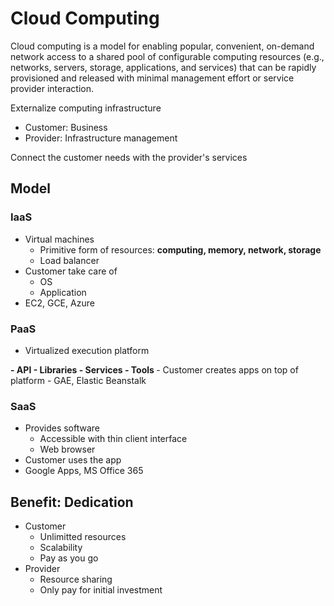 # Cloud Computing

Cloud computing is a model for enabling popular, convenient, on-demand network access to a shared pool of configurable computing resources (e.g., networks, servers, storage, applications, and services) that can be rapidly provisioned and released with minimal management effort or service provider interaction.

Externalize computing infrastructure
- Customer: Business
- Provider: Infrastructure management

Connect the customer needs with the provider's services

## Model

### IaaS
- Virtual machines
    - Primitive form of resources: <b>computing, memory, network, storage</b>
    - Load balancer
- Customer take care of
    - OS
    - Application
- EC2, GCE, Azure

### PaaS
- Virtualized execution platform
<b>
    - API
    - Libraries
    - Services
    - Tools
</b>
- Customer creates apps on top of platform
- GAE, Elastic Beanstalk

### SaaS
- Provides software
    - Accessible with thin client interface
    - Web browser
- Customer uses the app
- Google Apps, MS Office 365

## Benefit: Dedication
- Customer 
    - Unlimitted resources
    - Scalability
    - Pay as you go
- Provider
    - Resource sharing
    - Only pay for initial investment

